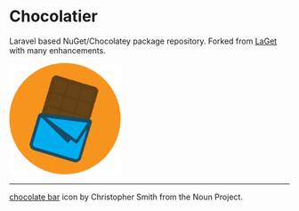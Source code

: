 # Chocolatier

Laravel based NuGet/Chocolatey package repository. Forked from [LaGet](https://github.com/ikkentim/LaGet) with many enhancements.


<img src="https://raw.githubusercontent.com/MelonSmasher/Chocolatier/master/public/images/logo/logo_md.png" alt="logo" style="width: 200px;"/>

---




[chocolate bar](https://thenounproject.com/term/chocolate/621397/) icon by Christopher Smith from the Noun Project.